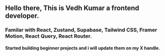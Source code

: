 ## Hello there, This is Vedh Kumar a frontend developer.
### Familar with React, Zustand, Supabase, Tailwind CSS, Framer Motion, React Query, React Router.
#### Started building beginner projects and i will update them on my X handle.

<!--
**Vedhkumar/vedhkumar** is a ✨ _special_ ✨ repository because its `README.md` (this file) appears on your GitHub profile.

Here are some ideas to get you started:

- 🔭 I’m currently working on ...
- 🌱 I’m currently learning ...
- 👯 I’m looking to collaborate on ...
- 🤔 I’m looking for help with ...
- 💬 Ask me about ...
- 📫 How to reach me: ...
- 😄 Pronouns: ...
- ⚡ Fun fact: ...
-->
